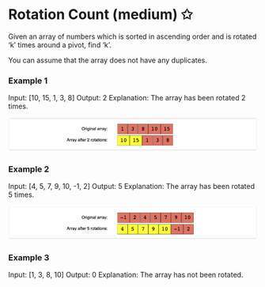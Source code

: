 # Rotation Count (medium) ✩

Given an array of numbers which is sorted in ascending order 
and is rotated ‘k’ times around a pivot, find ‘k’.

You can assume that the array does not have any duplicates.

### Example 1
Input: [10, 15, 1, 3, 8]
Output: 2
Explanation: The array has been rotated 2 times.

![Rotation Count Example 1](./../../../assets/rotation_count_1.png)

### Example 2
Input: [4, 5, 7, 9, 10, -1, 2]
Output: 5
Explanation: The array has been rotated 5 times.

![Rotation Count Example 2](./../../../assets/rotation_count_2.png)

### Example 3
Input: [1, 3, 8, 10]
Output: 0
Explanation: The array has not been rotated.
